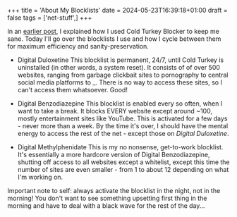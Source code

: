 +++
title = 'About My Blocklists'
date = 2024-05-23T16:39:18+01:00
draft = false
tags = ['net-stuff',]
+++

In an [earlier post](../the-internet-is-hell.md), I explained how I used Cold Turkey Blocker to keep me sane. Today I'll go over the blocklists I use and how I cycle between them for maximum efficiency and sanity-preservation.

- Digital Duloxetine
This blocklist is permanent, 24/7, until Cold Turkey is uninstalled (in other words, a system reset). It consists of of over 500 websites, ranging from garbage clickbait sites to pornography to central social media platforms to _. There is no way to access these sites, so I can't access them whatsoever. Good!

- Digital Benzodiazepine
This blocklist is enabled every so often, when I want to take a break. It blocks EVERY website except around ~100, mostly entertainment sites like YouTube. This is activated for a few days - never more than a week. By the time it's over, I should have the mental energy to access the rest of the net - except those on *Digital Duloxetine*.

- Digital Methylphenidate
This is my no nonsense, get-to-work blocklist. It's essentially a more hardcore version of Digital Benzodiazepine, shutting off access to all websites except a whitelist, except this time the number of sites are even smaller - from 1 to about 12 depending on what I'm working on.

Important note to self: always activate the blocklist in the night, not in the morning! You don't want to see something upsetting first thing in the morning and have to deal with a black wave for the rest of the day...